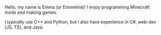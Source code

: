 Hello, my name is Emma (or Emmeline)! I enjoy programming Minecraft mods and making games.

I typically use C++ and Python, but I also have experience in C#, web-dev (JS, TS), and Java.
